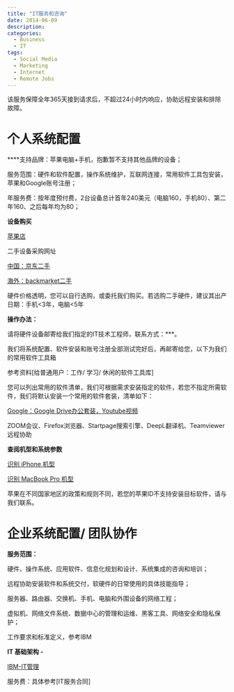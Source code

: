 ```yaml
---
title: "IT服务和咨询"
date: 2014-06-09
description: 
categories:
  - Business
  - IT 
tags:
  - Social Media
  - Marketing
  - Internet
  - Remote Jobs 
---
```


该服务保障全年365天接到请求后，不超过24小时内响应，协助远程安装和排除故障。

# 个人系统**配置**

****支持品牌：苹果电脑+手机，抱歉暂不支持其他品牌的设备；

服务范围：硬件和软件配置，操作系统维护，互联网连接，常用软件工具包安装，苹果和Google账号注册；

年服务费：按年度预付费，2台设备总计首年240美元（电脑160，手机80）、第二年160、之后每年均为80；

**设备购买**

[苹果店](https://www.apple.com.cn/)

二手设备采购网址 

[中国：京东二手](https://2.jd.com/)

[海外：backmarket二手](https://www.backmarket.com/en-us)

硬件价格透明，您可以自行选购，或委托我们购买。若选购二手硬件，建议其出产日期：手机<3年，电脑<5年

**操作办法：**

请将硬件设备邮寄给我们指定的IT技术工程师，联系方式：***。

我们将系统配置、软件安装和账号注册全部测试完好后，再邮寄给您，以下为我们的常用软件工具箱 

参考资料[给普通用户：工作/ 学习/ 休闲的软件工具库]

您可以列出常用的软件清单，我们可根据需求安装指定的软件，若您不指定所需软件，我们将默认安装一个常用的软件套装，清单如下：

[Google：Google Drive办公套装，Youtube视频](https://about.google/products/#all-products)

ZOOM会议、Firefox浏览器、Startpage搜索引擎、DeepL翻译机、Teamviewer远程协助

**查阅机型和系统参数**

[识别 iPhone 机型](https://support.apple.com/zh-cn/HT201296)

[识别 MacBook Pro 机型](https://support.apple.com/zh-cn/HT201300)

苹果在不同国家地区的政策和规则不同，若您的苹果ID不支持安装目标软件，请与我们联系。

# 企业系统配置/ 团队协作

**服务范围：**

硬件、操作系统、应用软件、信息化规划和设计、系统集成的咨询和培训；

远程协助安装软件和系统交付，软硬件的日常使用的具体技能指导；

服务器、路由器、交换机、手机、电脑和外围设备的网络工程；

虚拟机、网络文件系统、数据中心的管理和运维、黑客工具、网络安全和隐私保护；

工作要求和标准定义，参考IBM

**IT 基础架构 -** 

[IBM-IT管理](https://www.ibm.com/cn-zh/topics/it-management)

服务费：具体参考[IT服务合同]

